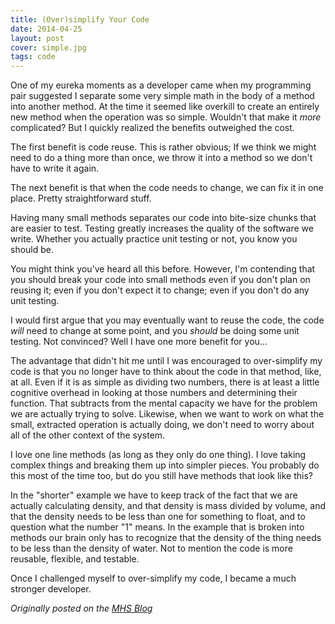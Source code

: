 ```yaml
---
title: (Over)simplify Your Code
date: 2014-04-25
layout: post
cover: simple.jpg
tags: code
---
```

One of my eureka moments as a developer came when my programming pair suggested I separate some very simple math in the body of a method into another method. At the time it seemed like overkill to create an entirely new method when the operation was so simple. Wouldn't that make it *more* complicated? But I quickly realized the benefits outweighed the cost.

The first benefit is code reuse. This is rather obvious; If we think we might need to do a thing more than once, we throw it into a method so we don't have to write it again.

The next benefit is that when the code needs to change, we can fix it in one place. Pretty straightforward stuff.

Having many small methods separates our code into bite-size chunks that are easier to test. Testing greatly increases the quality of the software we write. Whether you actually practice unit testing or not, you know you should be.

You might think you've heard all this before. However, I'm contending that you should break your code into small methods even if you don't plan on reusing it; even if you don't expect it to change; even if you don't do any unit testing.

I would first argue that you may eventually want to reuse the code, the code *will* need to change at some point, and you *should* be doing some unit testing. Not convinced? Well I have one more benefit for you...

The advantage that didn't hit me until I was encouraged to over-simplify my code is that you no longer have to think about the code in that method, like, at all. Even if it is as simple as dividing two numbers, there is at least a little cognitive overhead in looking at those numbers and determining their function. That subtracts from the mental capacity we have for the problem we are actually trying to solve. Likewise, when we want to work on what the small, extracted operation is actually doing, we don't need to worry about all of the other context of the system.

I love one line methods (as long as they only do one thing). I love taking complex things and breaking them up into simpler pieces. You probably do this most of the time too, but do you still have methods that look like this?

<script src="https://gist.github.com/Ross-Hunter/11144996.js"></script>

In the "shorter" example we have to keep track of the fact that we are actually calculating density, and that density is mass divided by volume, and that the density needs to be less than one for something to float, and to question what the number "1" means. In the example that is broken into methods our brain only has to recognize that the density of the thing needs to be less than the density of water. Not to mention the code is more reusable, flexible, and testable.

Once I challenged myself to over-simplify my code, I became a much stronger developer.

<em>Originally posted on the <a href="http://www.mutuallyhuman.com/blog/2014/04/25/over-simplify-your-code/">MHS Blog</a></em>

